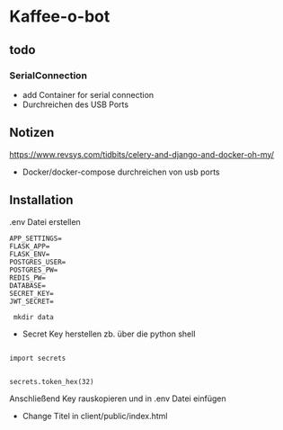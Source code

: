 # Kaffee-o-bot

## todo

### SerialConnection
- add Container for serial connection
- Durchreichen des USB Ports

## Notizen

https://www.revsys.com/tidbits/celery-and-django-and-docker-oh-my/

- Docker/docker-compose durchreichen von usb ports


## Installation

.env Datei erstellen

```
APP_SETTINGS=
FLASK_APP=
FLASK_ENV=
POSTGRES_USER=
POSTGRES_PW=
REDIS_PW=
DATABASE=
SECRET_KEY=
JWT_SECRET=

```

<code> mkdir data </code>


- Secret Key herstellen zb. über die python shell

<code>
import secrets

secrets.token_hex(32)
</code>

Anschließend Key rauskopieren und in .env Datei einfügen

- Change Titel in client/public/index.html
